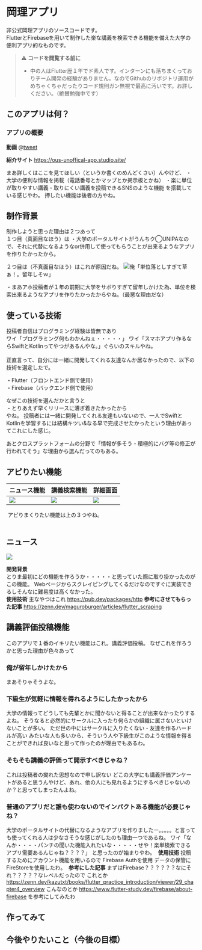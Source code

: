 # 岡理アプリ

非公式岡理アプリのソースコードです。<br>
FlutterとFirebaseを用いて制作した楽な講義を検索できる機能を備えた大学の便利アプリ的なものです。<br>

> **:warning: コードを閲覧する前に**  
> - 中の人はFlutter歴１年でド素人です。インターンにも落ちまくっておりチーム開発の経験がありません。なのでGithubのリポジトリ運用がめちゃくちゃだったりコード規則ガン無視で最高に汚いです。お許しください。（絶賛勉強中です）

## このアプリは何？

### アプリの概要
**動画**
@[tweet](https://twitter.com/i/status/1495295998759153666)

**紹介サイト**
https://ous-unoffical-app.studio.site/

まあ詳しくはここを見てほしい（というか書くのめんどくさい）んやけど、
・大学の便利な情報を掲載（電話番号とかマップとか掲示板とかね）
・楽に単位が取りやすい講義・取りにくい講義を投稿できるSNSのような機能
を搭載している感じやわ。
押したい機能は後者の方やね。
## 制作背景

制作しようと思った理由は２つあって<br>
１つ目（真面目なほう）は
・大学のポータルサイトがうんちク◯UNIPAなので、それに代替になるようなor併用して使ってもらうことが出来るようなアプリを作りたかったから。
​

２つ目は（不真面目なほう）はこれが原因だね。
![](https://storage.googleapis.com/zenn-user-upload/9ac79c057d37-20231203.png)
​
俺「単位落としすぎて草ぁ！。留年しそｗ」
​
​

・まあアホ投稿者が１年の前期に大学をサボりすぎて留年しかけた為、単位を検索出来るようなアプリを作りたかったからやね。（最悪な理由だな）

## 使っている技術

投稿者自信はプログラミング経験は皆無であり<br>
ワイ「プログラミング何もわかんねぇ・・・・・」
ワイ「スマホアプリ作るならSwiftとKotlinってやつがあるんやな。」ぐらいのスキルやね。<br><br>
正直言って、自分には一緒に開発してくれる友達なんか居なかったので、以下の技術を選定したで。

・Flutter（フロントエンド側で使用）<br>
・Firebase（バックエンド側で使用）

なぜこの技術を選んだかと言うと<br>
・とりあえず早くリリースに漕ぎ着きたかったから<br>
やね。
投稿者には一緒に開発してくれる友達もいないので、一人でSwiftとKotlinを学習するには結構キツい&なる早で完成させたかったという理由があってこれにした感じ。

あとクロスプラットフォームの分野で「情報が多そう・積極的にバグ等の修正が行われてそう」な理由から選んだってのもある。


## アピりたい機能

ニュース機能|講義検索機能|詳細画面
--|--|--
![](https://storage.googleapis.com/zenn-user-upload/502703fa5eca-20231203.png)|![](https://storage.googleapis.com/zenn-user-upload/e843f863d007-20231203.png)|![](https://storage.googleapis.com/zenn-user-upload/3ad00f994b2b-20231203.png)

​
アピりまくりたい機能は上の３つやね。<br>
​
## ニュース
![](https://storage.googleapis.com/zenn-user-upload/502703fa5eca-20231203.png)


**開発背景**<br>
とりま最初にどの機能を作ろうか・・・・・と思っていた際に取り掛かったのがこの機能。
Webページからスクレイピングしてくるだけなのですぐに実装できるしそんなに難易度は高くなかった。<br>
​
**使用技術**
主なやつはこれ
https://pub.dev/packages/http
​
**参考にさせてもらった記事**
https://zenn.dev/maguroburger/articles/flutter_scraping
​
## 講義評価投稿機能
このアプリで１番のイキリたい機能はこれ。講義評価投稿。
なぜこれを作ろうかと思った理由が色々あって
​
### 俺が留年しかけたから
まあそりゃそうよな。
​
### 下級生が気軽に情報を得れるようにしたかったから
大学の情報ってどうしても先輩とかに聞かないと得ることが出来なかったりするよね。
そうなると必然的にサークルに入ったり何らかの組織に属さないといけないことが多い。
ただ世の中にはサークルに入りたくない・友達を作るハードルが高い
みたいな人も多いから、そういう人や下級生がこのような情報を得ることができれば良いなと思って作ったのが理由でもあるわ。
​
### そもそも講義の評価って開示すべきじゃね？
これは投稿者の拗れた思想なので申し訳ない
どこの大学にも講義評価アンケートがあると思うんやけど、あれ、他の人にも見れるようにするべきじゃないのか？と思ってしまったんよね。
​
​
### 普通のアプリだと誰も使わないのでインパクトある機能が必要じゃね？
大学のポータルサイトの代替になるようなアプリを作りましたー。。。。。と言っても使ってくれる人は少なさそうな感じがしたのも理由一つであるね。
ワイ「なんか・・・・パンチの聞いた機能入れたいな・・・・・せや！楽単検索できるアプリ需要あるんじゃね？？？？」
と思ったのが始まりやわ。
​
**使用技術**
投稿するためにアカウント機能を用いるので
Firebase Authを使用
データの保管に
FireStoreを使用したわ。
​
**参考にした記事**
まずはFirebase？？？？？？なにそれ？？？？？なレベルだったので
これとか
https://zenn.dev/kazutxt/books/flutter_practice_introduction/viewer/29_chapter4_overview
こんなのとか
https://www.flutter-study.dev/firebase/about-firebase
を参考にしてみたわ

## 作ってみて

## 今後やりたいこと（今後の目標）


